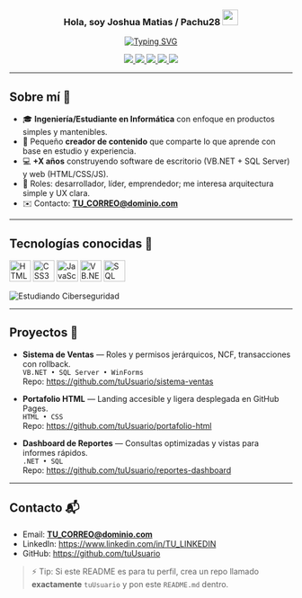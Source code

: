 <!-- README para que se vea bien en GitHub -->
<h3 align="center">
  Hola, soy Joshua Matias / Pachu28
  <img src="https://media.giphy.com/media/hvRJCLFzcasrR4ia7z/giphy.gif" width="28">
</h3>

<p align="center">
  <a href="https://github.com/DenverCoder1/readme-typing-svg">
    <img src="https://readme-typing-svg.herokuapp.com?font=Fira+Code&pause=1000&color=58A6FF&center=true&vCenter=true&width=480&lines=Desarrollador+de+Aplicaciones+de+Escritorio;VB.NET+%2B+SQL+Server;Estudiante+de+Ciberseguridad;Frontend+%26+Backend;Siempre+aprendiendo+nuevas+cosas;Explora+mis+repositorios+%F0%9F%91%80" alt="Typing SVG" />
  </a>
</p>


<p align="center">
  <a href="" target="_blank">
    <img src="https://img.shields.io/badge/YouTube-FF0000?logo=youtube&logoColor=white" />
  </a>
  <a href="" target="_blank">
    <img src="https://img.shields.io/badge/TikTok-000000?logo=tiktok&logoColor=white" />
  </a>
  <a href="" target="_blank">
    <img src="https://img.shields.io/badge/LinkedIn-0A66C2?logo=linkedin&logoColor=white" />
  </a>
  <a href="" target="_blank">
    <img src="https://img.shields.io/badge/Facebook-1877F2?logo=facebook&logoColor=white" />
  </a>
  <a href="">
    <img src="https://img.shields.io/badge/Gmail-D14836?logo=gmail&logoColor=white" />
  </a>
</p>

---

## Sobre mí 🙂
- 🎓 **Ingeniería/Estudiante en Informática** con enfoque en productos simples y mantenibles.  
- 📢 Pequeño **creador de contenido** que comparte lo que aprende con base en estudio y experiencia.  
- 💻 **+X años** construyendo software de escritorio (VB.NET + SQL Server) y web (HTML/CSS/JS).  
- 🧩 Roles: desarrollador, líder, emprendedor; me interesa arquitectura simple y UX clara.  
- ✉️ Contacto: **TU_CORREO@dominio.com**  

---

## Tecnologías conocidas 🧠
<!-- Tecnologías (Devicon). Nota: no hay icono oficial de VB.NET; uso el de .NET como equivalente. -->
<p align="left">
  <img alt="HTML5"  src="https://cdn.jsdelivr.net/gh/devicons/devicon/icons/html5/html5-original.svg" width="38" />
  <img alt="CSS3"   src="https://cdn.jsdelivr.net/gh/devicons/devicon/icons/css3/css3-original.svg" width="38" />
  <img alt="JavaScript" src="https://cdn.jsdelivr.net/gh/devicons/devicon/icons/javascript/javascript-original.svg" width="38" />
  <img alt="VB.NET (.NET)" src="https://cdn.jsdelivr.net/gh/devicons/devicon/icons/dot-net/dot-net-plain.svg" width="38" />
  <img alt="SQL Server" src="https://cdn.jsdelivr.net/gh/devicons/devicon/icons/microsoftsqlserver/microsoftsqlserver-plain.svg" width="38" />
</p>

<!-- Estudiando Ciberseguridad -->
<p align="left">
  <img alt="Estudiando Ciberseguridad"
       src="https://img.shields.io/badge/Estudiando-Ciberseguridad-0ea5e9?style=flat&logo=protonvpn&logoColor=white" />
</p>


---

## Proyectos 🚀
- **Sistema de Ventas** — Roles y permisos jerárquicos, NCF, transacciones con rollback.  
  `VB.NET • SQL Server • WinForms`  
  Repo: https://github.com/tuUsuario/sistema-ventas

- **Portafolio HTML** — Landing accesible y ligera desplegada en GitHub Pages.  
  `HTML • CSS`  
  Repo: https://github.com/tuUsuario/portafolio-html

- **Dashboard de Reportes** — Consultas optimizadas y vistas para informes rápidos.  
  `.NET • SQL`  
  Repo: https://github.com/tuUsuario/reportes-dashboard

---

## Contacto 📬
- Email: **TU_CORREO@dominio.com**  
- LinkedIn: https://www.linkedin.com/in/TU_LINKEDIN  
- GitHub: https://github.com/tuUsuario

> ⚡ Tip: Si este README es para tu perfil, crea un repo llamado **exactamente** `tuUsuario` y pon este `README.md` dentro.
